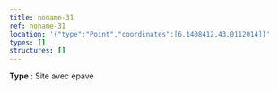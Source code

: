```yaml
---
title: noname-31
ref: noname-31
location: '{"type":"Point","coordinates":[6.1408412,43.0112014]}'
types: []
structures: []
---
```


**Type** : Site avec épave  

